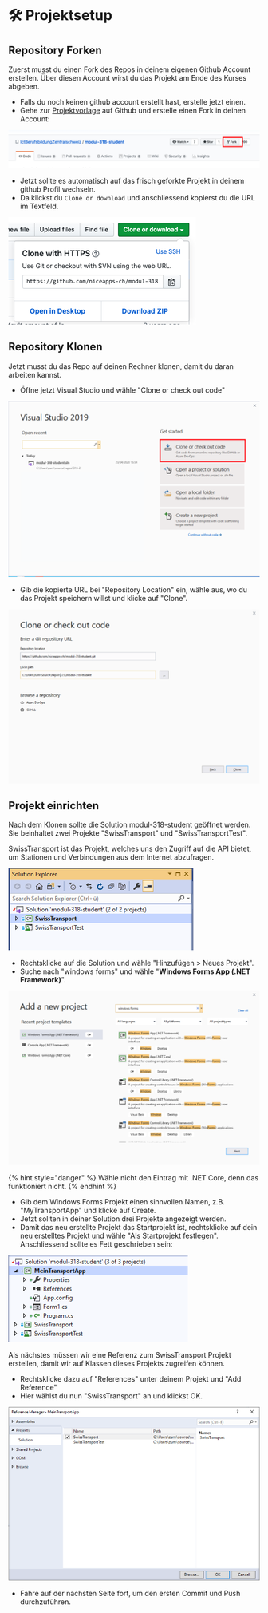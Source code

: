 # 🛠 Projektsetup

## Repository Forken

Zuerst musst du einen Fork des Repos in deinem eigenen Github Account erstellen. Über diesen Account wirst du das Projekt am Ende des Kurses abgeben.

* Falls du noch keinen github account erstellt hast, erstelle jetzt einen.
* Gehe zur [Projektvorlage](https://github.com/IctBerufsbildungZentralschweiz/modul-318-student) auf Github und erstelle einen Fork in deinen Account:

![](../.gitbook/assets/image%20%28100%29.png)

* Jetzt sollte es automatisch auf das frisch geforkte Projekt in deinem github Profil wechseln. 
* Da klickst du `Clone or download` und anschliessend kopierst du die URL im Textfeld.

![](../.gitbook/assets/image%20%28150%29.png)

## Repository Klonen

Jetzt musst du das Repo auf deinen Rechner klonen, damit du daran arbeiten kannst.

* Öffne jetzt Visual Studio und wähle "Clone or check out code"

![](../.gitbook/assets/image%20%2819%29.png)

* Gib die kopierte URL bei "Repository Location" ein, wähle aus, wo du das Projekt speichern willst und klicke auf "Clone".

![](../.gitbook/assets/image%20%2835%29.png)

## Projekt einrichten

Nach dem Klonen sollte die Solution modul-318-student geöffnet werden. Sie beinhaltet zwei Projekte "SwissTransport" und "SwissTransportTest".

SwissTransport ist das Projekt, welches uns den Zugriff auf die API bietet, um Stationen und Verbindungen aus dem Internet abzufragen.

![](../.gitbook/assets/image%20%2827%29.png)

* Rechtsklicke auf die Solution und wähle "Hinzufügen &gt; Neues Projekt".
* Suche nach "windows forms" und wähle "**Windows Forms App \(.NET Framework\)**". 

![](../.gitbook/assets/image%20%28119%29.png)

{% hint style="danger" %}
Wähle nicht den Eintrag mit .NET Core, denn das funktioniert nicht.
{% endhint %}

* Gib dem Windows Forms Projekt einen sinnvollen Namen, z.B. "MyTransportApp" und klicke auf Create.
* Jetzt sollten in deiner Solution drei Projekte angezeigt werden.
* Damit das neu erstellte Projekt das Startprojekt ist, rechtsklicke auf dein neu erstelltes Projekt und wähle "Als Startprojekt festlegen". Anschliessend sollte es Fett geschrieben sein:

![](../.gitbook/assets/image%20%2875%29.png)

Als nächstes müssen wir eine Referenz zum SwissTransport Projekt erstellen, damit wir auf Klassen dieses Projekts zugreifen können.

* Rechtsklicke dazu auf "References" unter deinem Projekt und "Add Reference"
* Hier wählst du nun "SwissTransport" an und klickst OK.

![](../.gitbook/assets/image%20%2894%29.png)



* Fahre auf der nächsten Seite fort, um den ersten Commit und Push durchzuführen.

